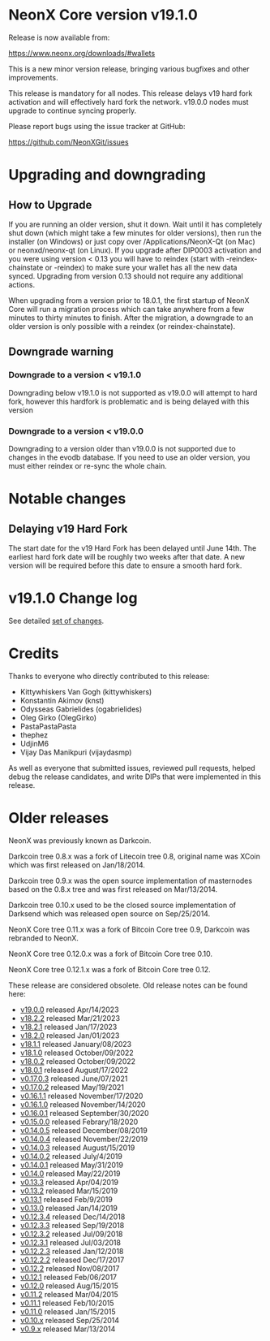 # NeonX Core version v19.1.0

Release is now available from:

  <https://www.neonx.org/downloads/#wallets>

This is a new minor version release, bringing various bugfixes and other improvements.

This release is mandatory for all nodes. This release delays v19 hard fork activation and
will effectively hard fork the network. v19.0.0 nodes must upgrade to continue syncing properly.

Please report bugs using the issue tracker at GitHub:

  <https://github.com/NeonXGit/issues>


# Upgrading and downgrading

## How to Upgrade

If you are running an older version, shut it down. Wait until it has completely
shut down (which might take a few minutes for older versions), then run the
installer (on Windows) or just copy over /Applications/NeonX-Qt (on Mac) or
neonxd/neonx-qt (on Linux). If you upgrade after DIP0003 activation and you were
using version < 0.13 you will have to reindex (start with -reindex-chainstate
or -reindex) to make sure your wallet has all the new data synced. Upgrading
from version 0.13 should not require any additional actions.

When upgrading from a version prior to 18.0.1, the
first startup of NeonX Core will run a migration process which can take anywhere
from a few minutes to thirty minutes to finish. After the migration, a
downgrade to an older version is only possible with a reindex
(or reindex-chainstate).

## Downgrade warning

### Downgrade to a version < v19.1.0
Downgrading below v19.1.0 is not supported as v19.0.0 will attempt to hard fork, however this hardfork is problematic
and is being delayed with this version

### Downgrade to a version < v19.0.0
Downgrading to a version older than v19.0.0 is not supported due to changes in the evodb database. If you need to use an older version, you must either reindex or re-sync the whole chain.

# Notable changes

## Delaying v19 Hard Fork

The start date for the v19 Hard Fork has been delayed until June 14th. The earliest hard fork date will be roughly two
weeks after that date. A new version will be required before this date to ensure a smooth hard fork.

# v19.1.0 Change log

See detailed [set of changes](https://github.com/NeonXGit/compare/v19.0.0...neonxpay:v19.1.0).

# Credits

Thanks to everyone who directly contributed to this release:

- Kittywhiskers Van Gogh (kittywhiskers)
- Konstantin Akimov (knst)
- Odysseas Gabrielides (ogabrielides)
- Oleg Girko (OlegGirko)
- PastaPastaPasta
- thephez
- UdjinM6
- Vijay Das Manikpuri (vijaydasmp)

As well as everyone that submitted issues, reviewed pull requests, helped debug the release candidates, and write DIPs that were implemented in this release.

# Older releases

NeonX was previously known as Darkcoin.

Darkcoin tree 0.8.x was a fork of Litecoin tree 0.8, original name was XCoin
which was first released on Jan/18/2014.

Darkcoin tree 0.9.x was the open source implementation of masternodes based on
the 0.8.x tree and was first released on Mar/13/2014.

Darkcoin tree 0.10.x used to be the closed source implementation of Darksend
which was released open source on Sep/25/2014.

NeonX Core tree 0.11.x was a fork of Bitcoin Core tree 0.9,
Darkcoin was rebranded to NeonX.

NeonX Core tree 0.12.0.x was a fork of Bitcoin Core tree 0.10.

NeonX Core tree 0.12.1.x was a fork of Bitcoin Core tree 0.12.

These release are considered obsolete. Old release notes can be found here:

- [v19.0.0](https://github.com/NeonXGit/blob/master/doc/release-notes/neonx/release-notes-19.0.0.md) released Apr/14/2023
- [v18.2.2](https://github.com/NeonXGit/blob/master/doc/release-notes/neonx/release-notes-18.2.2.md) released Mar/21/2023
- [v18.2.1](https://github.com/NeonXGit/blob/master/doc/release-notes/neonx/release-notes-18.2.1.md) released Jan/17/2023
- [v18.2.0](https://github.com/NeonXGit/blob/master/doc/release-notes/neonx/release-notes-18.2.0.md) released Jan/01/2023
- [v18.1.1](https://github.com/NeonXGit/blob/master/doc/release-notes/neonx/release-notes-18.1.1.md) released January/08/2023
- [v18.1.0](https://github.com/NeonXGit/blob/master/doc/release-notes/neonx/release-notes-18.1.0.md) released October/09/2022
- [v18.0.2](https://github.com/NeonXGit/blob/master/doc/release-notes/neonx/release-notes-18.0.2.md) released October/09/2022
- [v18.0.1](https://github.com/NeonXGit/blob/master/doc/release-notes/neonx/release-notes-18.0.1.md) released August/17/2022
- [v0.17.0.3](https://github.com/NeonXGit/blob/master/doc/release-notes/neonx/release-notes-0.17.0.3.md) released June/07/2021
- [v0.17.0.2](https://github.com/NeonXGit/blob/master/doc/release-notes/neonx/release-notes-0.17.0.2.md) released May/19/2021
- [v0.16.1.1](https://github.com/NeonXGit/blob/master/doc/release-notes/neonx/release-notes-0.16.1.1.md) released November/17/2020
- [v0.16.1.0](https://github.com/NeonXGit/blob/master/doc/release-notes/neonx/release-notes-0.16.1.0.md) released November/14/2020
- [v0.16.0.1](https://github.com/NeonXGit/blob/master/doc/release-notes/neonx/release-notes-0.16.0.1.md) released September/30/2020
- [v0.15.0.0](https://github.com/NeonXGit/blob/master/doc/release-notes/neonx/release-notes-0.15.0.0.md) released Febrary/18/2020
- [v0.14.0.5](https://github.com/NeonXGit/blob/master/doc/release-notes/neonx/release-notes-0.14.0.5.md) released December/08/2019
- [v0.14.0.4](https://github.com/NeonXGit/blob/master/doc/release-notes/neonx/release-notes-0.14.0.4.md) released November/22/2019
- [v0.14.0.3](https://github.com/NeonXGit/blob/master/doc/release-notes/neonx/release-notes-0.14.0.3.md) released August/15/2019
- [v0.14.0.2](https://github.com/NeonXGit/blob/master/doc/release-notes/neonx/release-notes-0.14.0.2.md) released July/4/2019
- [v0.14.0.1](https://github.com/NeonXGit/blob/master/doc/release-notes/neonx/release-notes-0.14.0.1.md) released May/31/2019
- [v0.14.0](https://github.com/NeonXGit/blob/master/doc/release-notes/neonx/release-notes-0.14.0.md) released May/22/2019
- [v0.13.3](https://github.com/NeonXGit/blob/master/doc/release-notes/neonx/release-notes-0.13.3.md) released Apr/04/2019
- [v0.13.2](https://github.com/NeonXGit/blob/master/doc/release-notes/neonx/release-notes-0.13.2.md) released Mar/15/2019
- [v0.13.1](https://github.com/NeonXGit/blob/master/doc/release-notes/neonx/release-notes-0.13.1.md) released Feb/9/2019
- [v0.13.0](https://github.com/NeonXGit/blob/master/doc/release-notes/neonx/release-notes-0.13.0.md) released Jan/14/2019
- [v0.12.3.4](https://github.com/NeonXGit/blob/master/doc/release-notes/neonx/release-notes-0.12.3.4.md) released Dec/14/2018
- [v0.12.3.3](https://github.com/NeonXGit/blob/master/doc/release-notes/neonx/release-notes-0.12.3.3.md) released Sep/19/2018
- [v0.12.3.2](https://github.com/NeonXGit/blob/master/doc/release-notes/neonx/release-notes-0.12.3.2.md) released Jul/09/2018
- [v0.12.3.1](https://github.com/NeonXGit/blob/master/doc/release-notes/neonx/release-notes-0.12.3.1.md) released Jul/03/2018
- [v0.12.2.3](https://github.com/NeonXGit/blob/master/doc/release-notes/neonx/release-notes-0.12.2.3.md) released Jan/12/2018
- [v0.12.2.2](https://github.com/NeonXGit/blob/master/doc/release-notes/neonx/release-notes-0.12.2.2.md) released Dec/17/2017
- [v0.12.2](https://github.com/NeonXGit/blob/master/doc/release-notes/neonx/release-notes-0.12.2.md) released Nov/08/2017
- [v0.12.1](https://github.com/NeonXGit/blob/master/doc/release-notes/neonx/release-notes-0.12.1.md) released Feb/06/2017
- [v0.12.0](https://github.com/NeonXGit/blob/master/doc/release-notes/neonx/release-notes-0.12.0.md) released Aug/15/2015
- [v0.11.2](https://github.com/NeonXGit/blob/master/doc/release-notes/neonx/release-notes-0.11.2.md) released Mar/04/2015
- [v0.11.1](https://github.com/NeonXGit/blob/master/doc/release-notes/neonx/release-notes-0.11.1.md) released Feb/10/2015
- [v0.11.0](https://github.com/NeonXGit/blob/master/doc/release-notes/neonx/release-notes-0.11.0.md) released Jan/15/2015
- [v0.10.x](https://github.com/NeonXGit/blob/master/doc/release-notes/neonx/release-notes-0.10.0.md) released Sep/25/2014
- [v0.9.x](https://github.com/NeonXGit/blob/master/doc/release-notes/neonx/release-notes-0.9.0.md) released Mar/13/2014
